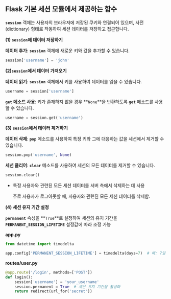 ## Flask 기본 세션 모듈에서 제공하는 함수

**`session`** 객체는 사용자의 브라우저에 저장된 쿠키와 연결되어 있으며, 사전(dictionary) 형태로 작동하여 세션 데이터를 저장하고 접근합니다. 

**(1) `session`에 데이터 저장하기**

**데이터 추가**: **`session`** 객체에 새로운 키와 값을 추가할 수 있습니다.

```python
session['username'] = 'john'
```

**(2)`session`에서 데이터 가져오기**

**데이터 읽기**: **`session`** 객체에서 키를 사용하여 데이터를 읽을 수 있습니다.

```python
username = session['username']
```

**`get` 메소드 사용**: 키가 존재하지 않을 경우 **`None`**을 반환하도록 **`get`** 메소드를 사용할 수 있습니다.

```python
username = session.get('username')
```

**(3) `session`에서 데이터 제거하기**

**데이터 삭제**: **`pop`** 메소드를 사용하여 특정 키와 그에 대응하는 값을 세션에서 제거할 수 있습니다.

```python
session.pop('username', None)
```

**세션 클리어**: **`clear`** 메소드를 사용하여 세션의 모든 데이터를 제거할 수 있습니다.

```python
session.clear()
```

- 특정 사용자와 관련된 모든 세션 데이터를 서버 측에서 삭제하는 데 사용
    
    주로 사용자가 로그아웃할 때, 사용자와 관련된 모든 세션 데이터를 삭제함.
    

**(4) 세션 유지 기간 설정**

**`permanent`** 속성을 **`True`**로 설정하여 세션의 유지 기간을 **`PERMANENT_SESSION_LIFETIME`** 설정값에 따라 조정 가능

**app.py**

```python
from datetime import timedelta

app.config['PERMANENT_SESSION_LIFETIME'] = timedelta(days=7)  # 예: 7일
```

**routes/user.py**

```python
@app.route('/login', methods=['POST'])
def login():
    session['username'] = 'your_username'
    session.permanent = True  # 세션 유지 기간을 활성화
    return redirect(url_for('secret'))
```